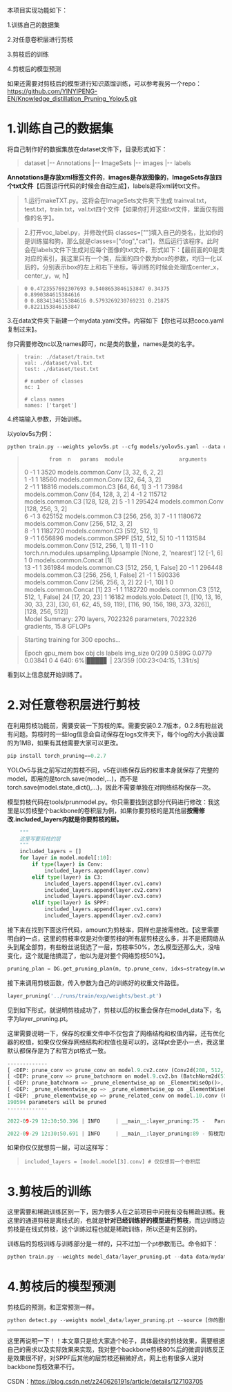 本项目实现功能如下：

1.训练自己的数据集

2.对任意卷积层进行剪枝

3.剪枝后的训练

4.剪枝后的模型预测

如果还需要对剪枝后的模型进行知识蒸馏训练，可以参考我另一个repo：https://github.com/YINYIPENG-EN/Knowledge_distillation_Pruning_Yolov5.git

# 1.训练自己的数据集

将自己制作好的数据集放在dataset文件下，目录形式如下：

> dataset
>  |-- Annotations
>  |-- ImageSets
>  |-- images
>  |-- labels

**Annotations是存放xml标签文件的**，**images是存放图像的**，**ImageSets存放四个txt文件**【后面运行代码的时候会自动生成】，labels是将xml转txt文件。

> 1.运行makeTXT.py。这将会在ImageSets文件夹下生成  trainval.txt，test.txt，train.txt，val.txt四个文件【如果你打开这些txt文件，里面仅有图像的名字】。

> 2.打开voc_label.py，并修改代码 classes=[""]填入自己的类名，比如你的是训练猫和狗，那么就是classes=["dog","cat"]，然后运行该程序。此时会在labels文件下生成对应每个图像的txt文件，形式如下：【最前面的0是类对应的索引，我这里只有一个类，后面的四个数为box的参数，均归一化以后的，分别表示box的左上和右下坐标，等训练的时候会处理成center_x，center_y，w, h】

> ```
> 0 0.4723557692307693 0.5408653846153847 0.34375 0.8990384615384616
> 0 0.8834134615384616 0.5793269230769231 0.21875 0.8221153846153847 
> ```

 

3.在data文件夹下新建一个mydata.yaml文件。内容如下【你也可以把coco.yaml复制过来】。

你只需要修改nc以及names即可，nc是类的数量，names是类的名字。

> ```
> train: ./dataset/train.txt
> val: ./dataset/val.txt
> test: ./dataset/test.txt
> 
> # number of classes
> nc: 1
> 
> # class names
> names: ['target']
> ```

4.终端输入参数，开始训练。 

以yolov5s为例：

```python
python train.py --weights yolov5s.pt --cfg models/yolov5s.yaml --data data/mydata.yaml
```


>             from  n   params  module                  arguments
>   0         -1  1    3520  models.common.Conv            [3, 32, 6, 2, 2]        
>   1         -1  1   18560  models.common.Conv            [32, 64, 3, 2]         
>   2         -1  1   18816  models.common.C3             [64, 64, 1]
>   3         -1  1   73984  models.common.Conv            [64, 128, 3, 2]
>   4         -1  2   115712  models.common.C3             [128, 128, 2]
>   5         -1  1   295424  models.common.Conv            [128, 256, 3, 2]        
>   6         -1  3   625152  models.common.C3             [256, 256, 3]
>   7         -1  1  1180672  models.common.Conv            [256, 512, 3, 2]        
>   8         -1  1  1182720  models.common.C3             [512, 512, 1]         
>   9         -1  1   656896  models.common.SPPF            [512, 512, 5]
>  10         -1  1   131584  models.common.Conv            [512, 256, 1, 1]
>  11         -1  1     0  torch.nn.modules.upsampling.Upsample   [None, 2, 'nearest']
>  12      [-1, 6]  1     0  models.common.Concat           [1]              
>  13         -1  1   361984  models.common.C3             [512, 256, 1, False]
>  20         -1  1   296448  models.common.C3             [256, 256, 1, False]
>  21         -1  1   590336  models.common.Conv            [256, 256, 3, 2]
>  22      [-1, 10]  1     0  models.common.Concat           [1]
>  23         -1  1  1182720  models.common.C3             [512, 512, 1, False]
>  24    [17, 20, 23]  1   16182  models.yolo.Detect            [1, [[10, 13, 16, 30, 33, 23], [30, 61, 62, 45, 59, 119], [116, 90, 156, 198, 373, 326]], [128, 256, 512]]  
>  Model Summary: 270 layers, 7022326 parameters, 7022326 gradients, 15.8 GFLOPs

> Starting training for 300 epochs...
>
>    Epoch  gpu_mem    box    obj    cls   labels  img_size
>     0/299   0.589G   0.0779  0.03841     0     4    640:  6%|████▋                                   | 23/359 [00:23<04:15,  1.31it/s] 
>
>  

看到以上信息就开始训练了。 

# 2.对任意卷积层进行剪枝

在利用剪枝功能前，需要安装一下剪枝的库。需要安装0.2.7版本，0.2.8有粉丝说有问题。剪枝时的一些log信息会自动保存在logs文件夹下，每个log的大小我设置的为1MB，如果有其他需要大家可以更改。

```python
pip install torch_pruning==0.2.7
```

 

YOLOv5与我之前写过的剪枝不同，v5在训练保存后的权重本身就保存了完整的model，即用的是torch.save(model,...)，而不是torch.save(model.state_dict(),...)，因此不需要单独在对网络结构保存一次。 

模型剪枝代码在tools/prunmodel.py。你只需要找到这部分代码进行修改：我这里是以剪枝整个backbone的卷积层为例，如果你要剪枝的是其他层**按需修改.included_layers内就是你要剪枝的层。**

```python
    """
    这里写要剪枝的层
    """
    included_layers = []
    for layer in model.model[:10]:
        if type(layer) is Conv:
            included_layers.append(layer.conv)
        elif type(layer) is C3:
            included_layers.append(layer.cv1.conv)
            included_layers.append(layer.cv2.conv)
            included_layers.append(layer.cv3.conv)
        elif type(layer) is SPPF:
            included_layers.append(layer.cv1.conv)
            included_layers.append(layer.cv2.conv)
```



 接下来在找到下面这行代码，amount为剪枝率，同样也是按需修改。【这里需要明白的一点，这里的剪枝率仅是对你要剪枝的所有层剪枝这么多，并不是把网络从头到尾全部剪，有些粉丝说我选了一层，剪枝率50%，怎么模型还那么大，没啥变化，这个就是他搞混了，他以为是对整个网络剪枝50%】。

```python
pruning_plan = DG.get_pruning_plan(m, tp.prune_conv, idxs=strategy(m.weight, amount=0.8))
```

 

接下来调用剪枝函数，传入参数为自己的训练好的权重文件路径。

```python
layer_pruning('../runs/train/exp/weights/best.pt')
```



 见到如下形式，就说明剪枝成功了，剪枝以后的权重会保存在model_data下，名字为layer_pruning.pt。

这里需要说明一下，保存的权重文件中不仅包含了网络结构和权值内容，还有优化器的权值，如果仅仅保存网络结构和权值也是可以的，这样pt会更小一点，我这里默认都保存是为了和官方pt格式一致。

```python
-------------
[ <DEP: prune_conv => prune_conv on model.9.cv2.conv (Conv2d(208, 512, kernel_size=(1, 1), stride=(1, 1), bias=False))>, Index=[0, 1, 2, 3, 7, 8, 10, 11, 12, 13, 16, 17, 18, 19, 21, 22, 23, 25, 27, 28, 29, 30, 31, 32, 33, 34, 36, 37, 38, 39, 40, 41, 42, 43, 44, 45, 46, 47, 48, 49, 50, 51, 53, 54, 56, 57, 58, 59, 60, 61, 62, 63, 65, 67, 69, 70, 71, 72, 73, 74, 76, 77, 78, 79, 80, 81, 82, 83, 84, 85, 86, 87, 89, 90, 91, 92, 95, 96, 97, 99, 100, 102, 103, 104, 105, 106, 107, 109, 110, 111, 113, 114, 115, 117, 118, 119, 120, 121, 122, 123, 124, 125, 126, 127, 128, 129, 130, 132, 133, 135, 137, 139, 142, 143, 144, 146, 148, 150, 152, 153, 154, 155, 156, 157, 158, 159, 161, 162, 163, 164, 165, 166, 167, 168, 169, 170, 171, 173, 174, 178, 179, 180, 181, 182, 183, 184, 185, 186, 187, 188, 189, 191, 192, 193, 194, 195, 196, 197, 198, 199, 200, 201, 202, 203, 204, 205, 206, 207, 208, 209, 210, 211, 212, 213, 215, 216, 217, 219, 220, 221, 222, 223, 224, 225, 226, 228, 229, 230, 232, 233, 234, 235, 236, 237, 239, 240, 241, 242, 243, 246, 247, 248, 249, 251, 252, 253, 254, 257, 258, 259, 260, 263, 264, 265, 266, 267, 268, 270, 271, 272, 273, 274, 275, 276, 277, 278, 280, 281, 282, 283, 284, 285, 286, 287, 288, 292, 293, 294, 295, 296, 297, 299, 301, 302, 303, 306, 307, 308, 309, 310, 311, 312, 313, 314, 315, 317, 318, 321, 322, 323, 324, 325, 326, 327, 329, 330, 331, 332, 334, 335, 338, 339, 341, 342, 343, 344, 346, 347, 349, 351, 353, 354, 355, 356, 357, 358, 359, 361, 362, 363, 364, 365, 366, 368, 369, 370, 372, 373, 374, 375, 378, 379, 381, 382, 383, 385, 386, 387, 388, 389, 390, 391, 392, 393, 395, 396, 397, 398, 399, 401, 402, 403, 404, 405, 407, 408, 411, 413, 414, 415, 416, 418, 419, 420, 421, 422, 423, 425, 426, 427, 428, 429, 430, 431, 432, 433, 434, 435, 436, 437, 438, 440, 441, 442, 443, 444, 445, 446, 448, 449, 451, 452, 453, 454, 455, 456, 457, 458, 459, 461, 463, 465, 466, 468, 470, 472, 473, 474, 475, 476, 477, 478, 479, 480, 482, 483, 484, 485, 486, 487, 488, 490, 491, 492, 493, 494, 495, 496, 497, 498, 499, 500, 502, 503, 505, 506, 507, 510, 511], NumPruned=85072]
[ <DEP: prune_conv => prune_batchnorm on model.9.cv2.bn (BatchNorm2d(512, eps=0.001, momentum=0.03, affine=True, track_running_stats=True))>, Index=[0, 1, 2, 3, 7, 8, 10, 11, 12, 13, 16, 17, 18, 19, 21, 22, 23, 25, 27, 28, 29, 30, 31, 32, 33, 34, 36, 37, 38, 39, 40, 41, 42, 43, 44, 45, 46, 47, 48, 49, 50, 51, 53, 54, 56, 57, 58, 59, 60, 61, 62, 63, 65, 67, 69, 70, 71, 72, 73, 74, 76, 77, 78, 79, 80, 81, 82, 83, 84, 85, 86, 87, 89, 90, 91, 92, 95, 96, 97, 99, 100, 102, 103, 104, 105, 106, 107, 109, 110, 111, 113, 114, 115, 117, 118, 119, 120, 121, 122, 123, 124, 125, 126, 127, 128, 129, 130, 132, 133, 135, 137, 139, 142, 143, 144, 146, 148, 150, 152, 153, 154, 155, 156, 157, 158, 159, 161, 162, 163, 164, 165, 166, 167, 168, 169, 170, 171, 173, 174, 178, 179, 180, 181, 182, 183, 184, 185, 186, 187, 188, 189, 191, 192, 193, 194, 195, 196, 197, 198, 199, 200, 201, 202, 203, 204, 205, 206, 207, 208, 209, 210, 211, 212, 213, 215, 216, 217, 219, 220, 221, 222, 223, 224, 225, 226, 228, 229, 230, 232, 233, 234, 235, 236, 237, 239, 240, 241, 242, 243, 246, 247, 248, 249, 251, 252, 253, 254, 257, 258, 259, 260, 263, 264, 265, 266, 267, 268, 270, 271, 272, 273, 274, 275, 276, 277, 278, 280, 281, 282, 283, 284, 285, 286, 287, 288, 292, 293, 294, 295, 296, 297, 299, 301, 302, 303, 306, 307, 308, 309, 310, 311, 312, 313, 314, 315, 317, 318, 321, 322, 323, 324, 325, 326, 327, 329, 330, 331, 332, 334, 335, 338, 339, 341, 342, 343, 344, 346, 347, 349, 351, 353, 354, 355, 356, 357, 358, 359, 361, 362, 363, 364, 365, 366, 368, 369, 370, 372, 373, 374, 375, 378, 379, 381, 382, 383, 385, 386, 387, 388, 389, 390, 391, 392, 393, 395, 396, 397, 398, 399, 401, 402, 403, 404, 405, 407, 408, 411, 413, 414, 415, 416, 418, 419, 420, 421, 422, 423, 425, 426, 427, 428, 429, 430, 431, 432, 433, 434, 435, 436, 437, 438, 440, 441, 442, 443, 444, 445, 446, 448, 449, 451, 452, 453, 454, 455, 456, 457, 458, 459, 461, 463, 465, 466, 468, 470, 472, 473, 474, 475, 476, 477, 478, 479, 480, 482, 483, 484, 485, 486, 487, 488, 490, 491, 492, 493, 494, 495, 496, 497, 498, 499, 500, 502, 503, 505, 506, 507, 510, 511], NumPruned=818]
[ <DEP: prune_batchnorm => _prune_elementwise_op on _ElementWiseOp()>, Index=[0, 1, 2, 3, 7, 8, 10, 11, 12, 13, 16, 17, 18, 19, 21, 22, 23, 25, 27, 28, 29, 30, 31, 32, 33, 34, 36, 37, 38, 39, 40, 41, 42, 43, 44, 45, 46, 47, 48, 49, 50, 51, 53, 54, 56, 57, 58, 59, 60, 61, 62, 63, 65, 67, 69, 70, 71, 72, 73, 74, 76, 77, 78, 79, 80, 81, 82, 83, 84, 85, 86, 87, 89, 90, 91, 92, 95, 96, 97, 99, 100, 102, 103, 104, 105, 106, 107, 109, 110, 111, 113, 114, 115, 117, 118, 119, 120, 121, 122, 123, 124, 125, 126, 127, 128, 129, 130, 132, 133, 135, 137, 139, 142, 143, 144, 146, 148, 150, 152, 153, 154, 155, 156, 157, 158, 159, 161, 162, 163, 164, 165, 166, 167, 168, 169, 170, 171, 173, 174, 178, 179, 180, 181, 182, 183, 184, 185, 186, 187, 188, 189, 191, 192, 193, 194, 195, 196, 197, 198, 199, 200, 201, 202, 203, 204, 205, 206, 207, 208, 209, 210, 211, 212, 213, 215, 216, 217, 219, 220, 221, 222, 223, 224, 225, 226, 228, 229, 230, 232, 233, 234, 235, 236, 237, 239, 240, 241, 242, 243, 246, 247, 248, 249, 251, 252, 253, 254, 257, 258, 259, 260, 263, 264, 265, 266, 267, 268, 270, 271, 272, 273, 274, 275, 276, 277, 278, 280, 281, 282, 283, 284, 285, 286, 287, 288, 292, 293, 294, 295, 296, 297, 299, 301, 302, 303, 306, 307, 308, 309, 310, 311, 312, 313, 314, 315, 317, 318, 321, 322, 323, 324, 325, 326, 327, 329, 330, 331, 332, 334, 335, 338, 339, 341, 342, 343, 344, 346, 347, 349, 351, 353, 354, 355, 356, 357, 358, 359, 361, 362, 363, 364, 365, 366, 368, 369, 370, 372, 373, 374, 375, 378, 379, 381, 382, 383, 385, 386, 387, 388, 389, 390, 391, 392, 393, 395, 396, 397, 398, 399, 401, 402, 403, 404, 405, 407, 408, 411, 413, 414, 415, 416, 418, 419, 420, 421, 422, 423, 425, 426, 427, 428, 429, 430, 431, 432, 433, 434, 435, 436, 437, 438, 440, 441, 442, 443, 444, 445, 446, 448, 449, 451, 452, 453, 454, 455, 456, 457, 458, 459, 461, 463, 465, 466, 468, 470, 472, 473, 474, 475, 476, 477, 478, 479, 480, 482, 483, 484, 485, 486, 487, 488, 490, 491, 492, 493, 494, 495, 496, 497, 498, 499, 500, 502, 503, 505, 506, 507, 510, 511], NumPruned=0]
[ <DEP: _prune_elementwise_op => _prune_elementwise_op on _ElementWiseOp()>, Index=[0, 1, 2, 3, 7, 8, 10, 11, 12, 13, 16, 17, 18, 19, 21, 22, 23, 25, 27, 28, 29, 30, 31, 32, 33, 34, 36, 37, 38, 39, 40, 41, 42, 43, 44, 45, 46, 47, 48, 49, 50, 51, 53, 54, 56, 57, 58, 59, 60, 61, 62, 63, 65, 67, 69, 70, 71, 72, 73, 74, 76, 77, 78, 79, 80, 81, 82, 83, 84, 85, 86, 87, 89, 90, 91, 92, 95, 96, 97, 99, 100, 102, 103, 104, 105, 106, 107, 109, 110, 111, 113, 114, 115, 117, 118, 119, 120, 121, 122, 123, 124, 125, 126, 127, 128, 129, 130, 132, 133, 135, 137, 139, 142, 143, 144, 146, 148, 150, 152, 153, 154, 155, 156, 157, 158, 159, 161, 162, 163, 164, 165, 166, 167, 168, 169, 170, 171, 173, 174, 178, 179, 180, 181, 182, 183, 184, 185, 186, 187, 188, 189, 191, 192, 193, 194, 195, 196, 197, 198, 199, 200, 201, 202, 203, 204, 205, 206, 207, 208, 209, 210, 211, 212, 213, 215, 216, 217, 219, 220, 221, 222, 223, 224, 225, 226, 228, 229, 230, 232, 233, 234, 235, 236, 237, 239, 240, 241, 242, 243, 246, 247, 248, 249, 251, 252, 253, 254, 257, 258, 259, 260, 263, 264, 265, 266, 267, 268, 270, 271, 272, 273, 274, 275, 276, 277, 278, 280, 281, 282, 283, 284, 285, 286, 287, 288, 292, 293, 294, 295, 296, 297, 299, 301, 302, 303, 306, 307, 308, 309, 310, 311, 312, 313, 314, 315, 317, 318, 321, 322, 323, 324, 325, 326, 327, 329, 330, 331, 332, 334, 335, 338, 339, 341, 342, 343, 344, 346, 347, 349, 351, 353, 354, 355, 356, 357, 358, 359, 361, 362, 363, 364, 365, 366, 368, 369, 370, 372, 373, 374, 375, 378, 379, 381, 382, 383, 385, 386, 387, 388, 389, 390, 391, 392, 393, 395, 396, 397, 398, 399, 401, 402, 403, 404, 405, 407, 408, 411, 413, 414, 415, 416, 418, 419, 420, 421, 422, 423, 425, 426, 427, 428, 429, 430, 431, 432, 433, 434, 435, 436, 437, 438, 440, 441, 442, 443, 444, 445, 446, 448, 449, 451, 452, 453, 454, 455, 456, 457, 458, 459, 461, 463, 465, 466, 468, 470, 472, 473, 474, 475, 476, 477, 478, 479, 480, 482, 483, 484, 485, 486, 487, 488, 490, 491, 492, 493, 494, 495, 496, 497, 498, 499, 500, 502, 503, 505, 506, 507, 510, 511], NumPruned=0]
[ <DEP: _prune_elementwise_op => prune_related_conv on model.10.conv (Conv2d(512, 256, kernel_size=(1, 1), stride=(1, 1), bias=False))>, Index=[0, 1, 2, 3, 7, 8, 10, 11, 12, 13, 16, 17, 18, 19, 21, 22, 23, 25, 27, 28, 29, 30, 31, 32, 33, 34, 36, 37, 38, 39, 40, 41, 42, 43, 44, 45, 46, 47, 48, 49, 50, 51, 53, 54, 56, 57, 58, 59, 60, 61, 62, 63, 65, 67, 69, 70, 71, 72, 73, 74, 76, 77, 78, 79, 80, 81, 82, 83, 84, 85, 86, 87, 89, 90, 91, 92, 95, 96, 97, 99, 100, 102, 103, 104, 105, 106, 107, 109, 110, 111, 113, 114, 115, 117, 118, 119, 120, 121, 122, 123, 124, 125, 126, 127, 128, 129, 130, 132, 133, 135, 137, 139, 142, 143, 144, 146, 148, 150, 152, 153, 154, 155, 156, 157, 158, 159, 161, 162, 163, 164, 165, 166, 167, 168, 169, 170, 171, 173, 174, 178, 179, 180, 181, 182, 183, 184, 185, 186, 187, 188, 189, 191, 192, 193, 194, 195, 196, 197, 198, 199, 200, 201, 202, 203, 204, 205, 206, 207, 208, 209, 210, 211, 212, 213, 215, 216, 217, 219, 220, 221, 222, 223, 224, 225, 226, 228, 229, 230, 232, 233, 234, 235, 236, 237, 239, 240, 241, 242, 243, 246, 247, 248, 249, 251, 252, 253, 254, 257, 258, 259, 260, 263, 264, 265, 266, 267, 268, 270, 271, 272, 273, 274, 275, 276, 277, 278, 280, 281, 282, 283, 284, 285, 286, 287, 288, 292, 293, 294, 295, 296, 297, 299, 301, 302, 303, 306, 307, 308, 309, 310, 311, 312, 313, 314, 315, 317, 318, 321, 322, 323, 324, 325, 326, 327, 329, 330, 331, 332, 334, 335, 338, 339, 341, 342, 343, 344, 346, 347, 349, 351, 353, 354, 355, 356, 357, 358, 359, 361, 362, 363, 364, 365, 366, 368, 369, 370, 372, 373, 374, 375, 378, 379, 381, 382, 383, 385, 386, 387, 388, 389, 390, 391, 392, 393, 395, 396, 397, 398, 399, 401, 402, 403, 404, 405, 407, 408, 411, 413, 414, 415, 416, 418, 419, 420, 421, 422, 423, 425, 426, 427, 428, 429, 430, 431, 432, 433, 434, 435, 436, 437, 438, 440, 441, 442, 443, 444, 445, 446, 448, 449, 451, 452, 453, 454, 455, 456, 457, 458, 459, 461, 463, 465, 466, 468, 470, 472, 473, 474, 475, 476, 477, 478, 479, 480, 482, 483, 484, 485, 486, 487, 488, 490, 491, 492, 493, 494, 495, 496, 497, 498, 499, 500, 502, 503, 505, 506, 507, 510, 511], NumPruned=104704]
190594 parameters will be pruned
-------------

2022-09-29 12:30:50.396 | INFO     | __main__:layer_pruning:75 -   Params: 7022326 => 3056461

2022-09-29 12:30:50.691 | INFO     | __main__:layer_pruning:89 - 剪枝完成
```



如果你仅仅就想剪一层，可以这样写：

>  
>
> ```
> included_layers = [model.model[3].conv] # 仅仅想剪一个卷积层
> ```

#  3.剪枝后的训练

这里需要和稀疏训练区别一下，因为很多人在之前项目中问我有没有稀疏训练。我这里的通道剪枝是离线式的，也就是**针对已经训练好的模型进行剪枝**，而边训练边剪枝是在线式剪枝，这个训练过程也就是稀疏训练，所以还是有区别的。

训练后的剪枝训练与训练部分是一样的，只不过加一个pt参数而已。命令如下：

```python
python train.py --weights model_data/layer_pruning.pt --data data/mydata.yaml --pt 
```

 

# 4.剪枝后的模型预测

剪枝后的预测，和正常预测一样。

```python
python detect.py --weights model_data/layer_pruning.pt --source [你的图像路径]
```



------

这里再说明一下！！本文章只是给大家造个轮子，具体最终的剪枝效果，需要根据自己的需求以及实际效果来实现，我对整个backbone剪枝80%后的微调训练反正是效果很不好，对SPPF后其他的层剪枝还稍微好点，网上也有很多人说对backbone剪枝效果不行。

CSDN：https://blog.csdn.net/z240626191s/article/details/127103705
